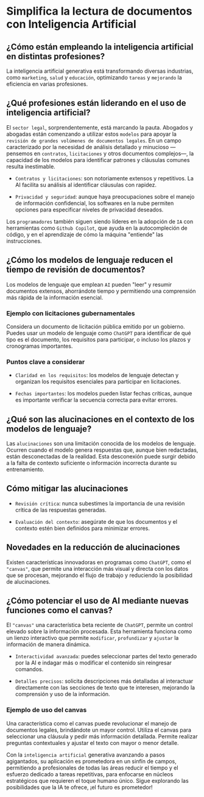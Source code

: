 # Simplifica la lectura de documentos con Inteligencia Artificial

## ¿Cómo están empleando la inteligencia artificial en distintas profesiones?

La inteligencia artificial generativa está transformando diversas industrias, como `marketing`, `salud` y `educación`, optimizando `tareas` y `mejorando` la eficiencia en varias profesiones.

## ¿Qué profesiones están liderando en el uso de inteligencia artificial?

El `sector legal`, sorprendentemente, está marcando la pauta. Abogados y abogadas están comenzando a utilizar estos `modelos` para apoyar la `revisión de grandes volúmenes de documentos legales`. En un campo caracterizado por la necesidad de análisis detallado y minucioso —pensemos en `contratos`, `licitaciones` y otros documentos complejos—, la capacidad de los modelos para identificar patrones y cláusulas comunes resulta inestimable.

* `Contratos y licitaciones`: son notoriamente extensos y repetitivos. La AI facilita su análisis al identificar cláusulas con rapidez.

* `Privacidad y seguridad`: aunque haya preocupaciones sobre el manejo de información confidencial, los softwares en la nube permiten opciones para especificar niveles de privacidad deseados.

Los `programadores` también siguen siendo líderes en la adopción de `IA` con herramientas como `Github Copilot`, que ayuda en la autocompleción de código, y en el aprendizaje de cómo la máquina "entiende" las instrucciones.

## ¿Cómo los modelos de lenguaje reducen el tiempo de revisión de documentos?

Los modelos de lenguaje que emplean `AI` pueden "leer" y resumir documentos extensos, ahorrándote tiempo y permitiendo una comprensión más rápida de la información esencial.

### Ejemplo con licitaciones gubernamentales

Considera un documento de licitación pública emitido por un gobierno. Puedes usar un modelo de lenguaje como `ChatGPT` para identificar de qué tipo es el documento, los requisitos para participar, o incluso los plazos y cronogramas importantes.

### Puntos clave a considerar

* `Claridad en los requisitos`: los modelos de lenguaje detectan y organizan los requisitos esenciales para participar en licitaciones.

* `Fechas importantes`: los modelos pueden listar fechas críticas, aunque es importante verificar la secuencia correcta para evitar errores.

## ¿Qué son las alucinaciones en el contexto de los modelos de lenguaje?

Las `alucinaciones` son una limitación conocida de los modelos de lenguaje. Ocurren cuando el modelo genera respuestas que, aunque bien redactadas, están desconectadas de la realidad. Esta desconexión puede surgir debido a la falta de contexto suficiente o información incorrecta durante su entrenamiento.

## Cómo mitigar las alucinaciones

* `Revisión crítica`: nunca subestimes la importancia de una revisión crítica de las respuestas generadas.

* `Evaluación del contexto`: asegúrate de que los documentos y el contexto estén bien definidos para minimizar errores.

## Novedades en la reducción de alucinaciones

Existen características innovadoras en programas como `ChatGPT`, como el `"canvas"`, que permite una interacción más visual y directa con los datos que se procesan, mejorando el flujo de trabajo y reduciendo la posibilidad de alucinaciones.

## ¿Cómo potenciar el uso de AI mediante nuevas funciones como el canvas?

El `"canvas"` una característica beta reciente de `ChatGPT`, permite un control elevado sobre la información procesada. Esta herramienta funciona como un lienzo interactivo que permite `modificar`, `profundizar` y `ajustar` la información de manera dinámica.

* `Interactividad avanzada`: puedes seleccionar partes del texto generado por la AI e indagar más o modificar el contenido sin reingresar comandos.

* `Detalles precisos`: solicita descripciones más detalladas al interactuar directamente con las secciones de texto que te interesen, mejorando la comprensión y uso de la información.

### Ejemplo de uso del canvas

Una característica como el canvas puede revolucionar el manejo de documentos legales, brindándote un mayor control. Utiliza el canvas para seleccionar una cláusula y pedir más información detallada. Permite realizar preguntas contextuales y ajustar el texto con mayor o menor detalle.

Con la `inteligencia artificial` generativa avanzando a pasos agigantados, su aplicación es prometedora en un sinfín de campos, permitiendo a profesionales de todas las áreas reducir el tiempo y el esfuerzo dedicado a tareas repetitivas, para enfocarse en núcleos estratégicos que requieren el toque humano único. Sigue explorando las posibilidades que la IA te ofrece, ¡el futuro es prometedor!
